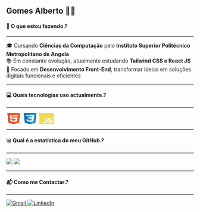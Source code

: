 <h2> Gomes Alberto 🚀✨ </h2>

#### 🚀 O que estou fazendo.?

---

  🎓 Cursando **Ciências da Computação** pelo **Instituto Superior Politécnico Metropolitano de Angola** <br>
  📚 Em constante evolução, atualmente estudando **Tailwind CSS e React JS** <br>
  🎯 Focado em **Desenvolvimento Front-End**, transformar ideias em soluções digitais funcionais e eficientes

---

#### 💻 Quais tecnologias uso actualmente.?

---

<div>
  <img align="center" alt="Gomes-HTML" height="30" width="40" src="https://raw.githubusercontent.com/devicons/devicon/master/icons/html5/html5-original.svg">
  <img align="center" alt="Gomes-CSS" height="30" width="40" src="https://raw.githubusercontent.com/devicons/devicon/master/icons/css3/css3-original.svg">
  <img align="center" alt="Gomes-Js" height="30" width="40" src="https://raw.githubusercontent.com/devicons/devicon/master/icons/javascript/javascript-plain.svg">
</div>

---

#### 📊 Qual é a estatística do meu GitHub.?

---

<div>
  <img src="https://github-readme-stats.vercel.app/api?username=gomes-alberto&show_icons=true&theme=github_dark" width="350"/>
  <img src="https://github-readme-stats.vercel.app/api/top-langs/?username=gomes-alberto&layout=compact&theme=github_dark" width="320"/>
</div>

---

#### 📬 Como me Contactar.?

---

<p align="left">
  <a href="mailto:gomesrick25@gmail.com" target="_blank">
    <img src="https://img.shields.io/badge/Gmail-D14836?style=for-the-badge&logo=gmail&logoColor=white" alt="Gmail">
  </a>
  
  <a href="https://www.linkedin.com/in/gomesalberto/" target="_blank">
    <img src="https://img.shields.io/badge/LinkedIn-0A66C2?style=for-the-badge&logo=linkedin&logoColor=white" alt="LinkedIn">
  </a>
</p>
